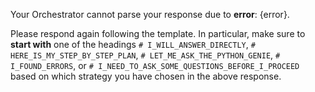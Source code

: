 Your Orchestrator cannot parse your response due to **error**: {error}.

Please respond again following the template. In particular, make sure to **start with** one of the 
headings `# I_WILL_ANSWER_DIRECTLY`, `# HERE_IS_MY_STEP_BY_STEP_PLAN`, `# LET_ME_ASK_THE_PYTHON_GENIE`, 
`# I_FOUND_ERRORS`, or `# I_NEED_TO_ASK_SOME_QUESTIONS_BEFORE_I_PROCEED` based on which strategy you have 
chosen in the above response.
